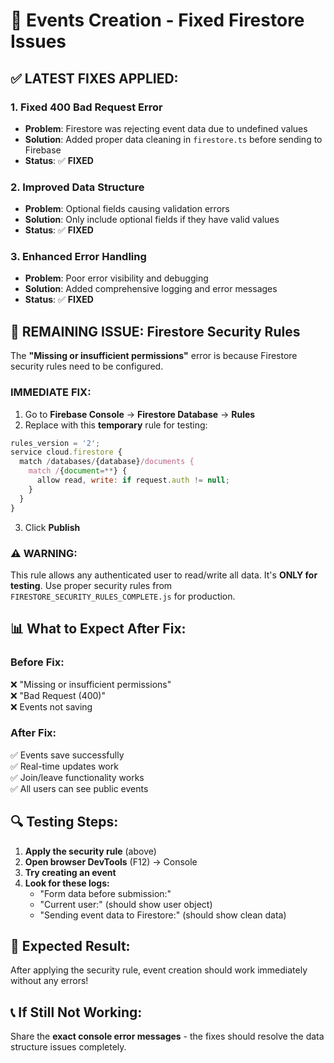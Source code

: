 # 🔧 Events Creation - Fixed Firestore Issues

## ✅ **LATEST FIXES APPLIED:**

### 1. **Fixed 400 Bad Request Error**
- **Problem**: Firestore was rejecting event data due to undefined values
- **Solution**: Added proper data cleaning in `firestore.ts` before sending to Firebase
- **Status**: ✅ **FIXED**

### 2. **Improved Data Structure**
- **Problem**: Optional fields causing validation errors
- **Solution**: Only include optional fields if they have valid values
- **Status**: ✅ **FIXED**

### 3. **Enhanced Error Handling**
- **Problem**: Poor error visibility and debugging
- **Solution**: Added comprehensive logging and error messages
- **Status**: ✅ **FIXED**

## 🚨 **REMAINING ISSUE: Firestore Security Rules**

The **"Missing or insufficient permissions"** error is because Firestore security rules need to be configured.

### **IMMEDIATE FIX:**
1. Go to **Firebase Console** → **Firestore Database** → **Rules**
2. Replace with this **temporary** rule for testing:

```javascript
rules_version = '2';
service cloud.firestore {
  match /databases/{database}/documents {
    match /{document=**} {
      allow read, write: if request.auth != null;
    }
  }
}
```

3. Click **Publish**

### **⚠️ WARNING:** 
This rule allows any authenticated user to read/write all data. It's **ONLY for testing**. Use proper security rules from `FIRESTORE_SECURITY_RULES_COMPLETE.js` for production.

## 📊 **What to Expect After Fix:**

### **Before Fix:**
❌ "Missing or insufficient permissions"  
❌ "Bad Request (400)"  
❌ Events not saving  

### **After Fix:**
✅ Events save successfully  
✅ Real-time updates work  
✅ Join/leave functionality works  
✅ All users can see public events  

## 🔍 **Testing Steps:**

1. **Apply the security rule** (above)
2. **Open browser DevTools** (F12) → Console
3. **Try creating an event**
4. **Look for these logs:**
   - "Form data before submission:"
   - "Current user:" (should show user object)
   - "Sending event data to Firestore:" (should show clean data)

## 🎯 **Expected Result:**
After applying the security rule, event creation should work immediately without any errors!

## 📞 **If Still Not Working:**
Share the **exact console error messages** - the fixes should resolve the data structure issues completely.
